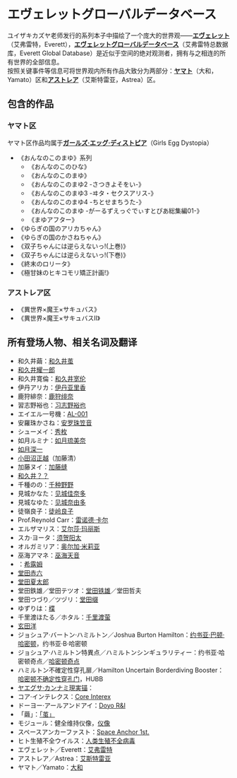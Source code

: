 # エヴェレットグローバルデータベース
ユイザキカズヤ老师发行的系列本子中描绘了一个庞大的世界观——<ins>**エヴェレット**</ins>（艾弗雷特，Everett），<ins>**エヴェレットグローバルデータベース**</ins>（艾弗雷特总数据库，Everett Global Database）是近似于空间的绝对观测者，拥有与之相连的所有世界的全部信息。  
按照关键事件等信息可将世界观内所有作品大致分为两部分：<ins>**ヤマト**</ins>（大和，Yamato）区和<ins>**アストレア**</ins>（艾斯特雷亚，Astrea）区。

## 包含的作品
### ヤマト区
ヤマト区作品均属于<ins>**ガールズ·エッグ·ディストピア**</ins>（Girls Egg Dystopia）
* 《おんなのこのまゆ》系列
    * 《おんなのこのひな》
    * 《おんなのこのまゆ》
    * 《おんなのこのまゆ2 -さつきよそをい-》
    * 《おんなのこのまゆ3 -ヰタ・セクスアリス-》
    * 《おんなのこのまゆ4 -ちとせまちうた-》
    * 《おんなのこのまゆ -がーるずえっぐでぃすとぴあ総集編01-》
    * 《まゆアフター》
* 《ゆらぎの国のアリカちゃん》
* 《ゆらぎの国のかさねちゃん》
* 《双子ちゃんには逆らえないっ!(上巻)》
* 《双子ちゃんには逆らえないっ!(下巻)》
* 《終末のロリータ》
* 《極甘妹のヒキコモリ矯正計画!》

### アストレア区
* 《異世界×魔王×サキュバス》
* 《異世界×魔王×サキュバスⅡ》

## 所有登场人物、相关名词及翻译
* 和久井繭：<ins>和久井茧</ins>
* <ins>和久井耀一郎</ins>
* 和久井寛倫：<ins>和久井宽伦</ins>
* 伊丹アリカ：<ins>伊丹亚里香</ins>
* 鹿狩緋奈：<ins>鹿狩绯奈</ins>
* 習志野裕也：<ins>习志野裕也</ins>
* エイエル一号機：<ins>AL-001</ins>
* 安羅珠かさね：<ins>安罗珠笠音</ins>
* シューメイ：<ins>秀枚</ins>
* 如月ルミナ：<ins>如月琉美奈</ins>
* <ins>如月深一</ins>
* <ins>小田沼正越</ins>（加藤清）
* 加藤ヌイ：<ins>加藤缝</ins>
* <ins>和久井？？</ins>
* 千種のの：<ins>千种野野</ins>
* 見城かなた：<ins>见城佳奈多</ins>
* 見城なゆた：<ins>见城奈由多</ins>
* 徒嶺良子：<ins>徒岭良子</ins>
* Prof.Reynold Carr：<ins>雷诺德·卡尔</ins>
* エルザマリス：<ins>艾尔莎·玛丽斯</ins>
* スカ·ヨータ：<ins>须贺阳太</ins>
* オルガミリア：<ins>奥尔加·米莉亚</ins>
* 巫海アマネ：<ins>巫海天音</ins>
* ：<ins>希露姆</ins>
* <ins>堂田赤六</ins>
* <ins>堂田夏太郎</ins>
* 堂田鉄雄／堂田テツオ：<ins>堂田铁雄</ins>／堂田哲夫
* 堂田つづり／ツヅリ：<ins>堂田缀</ins>
* ゆずりは：<ins>楪</ins>
* 千里渡ほたる／ホタル：<ins>千里渡萤</ins>
* <ins>玄田洋</ins>
* ジョシュア·バートン·ハミルトン／Joshua Burton Hamilton：<ins>约书亚·巴顿·哈密顿</ins>，约书亚·B·哈密顿
* ジョシュア·ハミルトン特異点／ハミルトンシンギュラリティー：约书亚·哈密顿奇点／<ins>哈密顿奇点</ins>
* ハミルトン不確定性穿孔扉／Hamilton Uncertain Borderdiving Booster：<ins>哈密顿不确定性穿孔门</ins>，HUBB
* <ins>ヤエグサ·カンナミ現実锚</ins>：
* コア·インテレクス：<ins>Core Interex</ins>
* ドーヨー·アールアンドアイ：<ins>Doyo R&I</ins>
* 「繭」：<ins>「茧」</ins>
* モジュール：健全维持仪像，<ins>仪像</ins>
* スペースアンカーファスト：<ins>Space Anchor 1st.</ins>
* ヒト生殖不全ウイルス：<ins>人类生殖不全病毒</ins>
* エヴェレット／Everett：<ins>艾弗雷特</ins>
* アストレア／Astrea：<ins>艾斯特雷亚</ins>
* ヤマト／Yamato：<ins>大和</ins>
